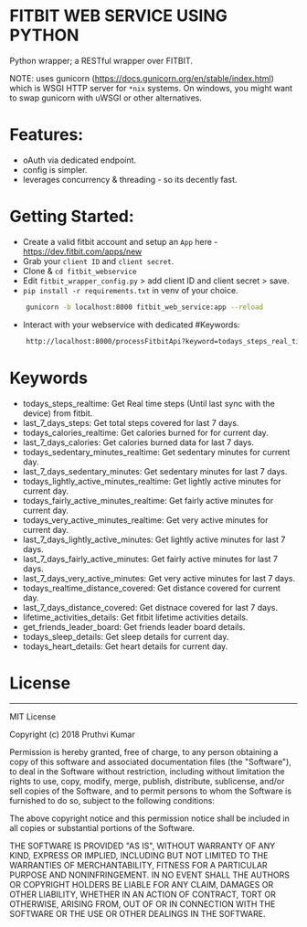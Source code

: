 # FITBIT WEB SERVICE USING PYTHON

Python wrapper; a RESTful wrapper over FITBIT.

NOTE: uses gunicorn (https://docs.gunicorn.org/en/stable/index.html) which is WSGI HTTP server for `*nix` systems. On windows, you might want to swap gunicorn with uWSGI or other alternatives.

# Features:
  - oAuth via dedicated endpoint.
  - config is simpler.
  - leverages concurrency & threading - so its decently fast.

# Getting Started:
- Create a valid fitbit account and setup an `App` here - https://dev.fitbit.com/apps/new
- Grab your `client ID` and `client secret`.
- Clone &  `cd fitbit_webservice`
- Edit `fitbit_wrapper_config.py` > add client ID and client secret > save.
- `pip install -r requirements.txt` in venv of your choice.
```sh
    gunicorn -b localhost:8000 fitbit_web_service:app --reload
```
- Interact with your webservice with dedicated #Keywords:
```sh
    http://localhost:8000/processFitbitApi?keyword=todays_steps_real_time
```

# Keywords
- todays_steps_realtime: Get Real time steps (Until last sync with the device) from fitbit.
- last_7_days_steps: Get total steps covered for last 7 days.
- todays_calories_realtime: Get calories burned for for current day.
- last_7_days_calories: Get calories burned data for last 7 days.
- todays_sedentary_minutes_realtime: Get sedentary minutes for current day.
- last_7_days_sedentary_minutes: Get sedentary minutes for last 7 days.
- todays_lightly_active_minutes_realtime: Get lightly active minutes for current day.
- todays_fairly_active_minutes_realtime: Get fairly active minutes for current day.
- todays_very_active_minutes_realtime: Get very active minutes for current day.
- last_7_days_lightly_active_minutes: Get lightly active minutes for last 7 days.
- last_7_days_fairly_active_minutes: Get fairly active minutes for last 7 days.
- last_7_days_very_active_minutes: Get very active minutes for last 7 days.
- todays_realtime_distance_covered: Get distance covered for current day.
- last_7_days_distance_covered: Get distnace covered for last 7 days.
- lifetime_activities_details: Get fitbit lifetime activities details. 
- get_friends_leader_board: Get friends leader board details. 
- todays_sleep_details: Get sleep details for current day.
- todays_heart_details: Get heart details for current day.

# License
----
MIT License

Copyright (c) 2018 Pruthvi Kumar

Permission is hereby granted, free of charge, to any person obtaining a copy of this software and associated documentation files (the "Software"), to deal in the Software without restriction, including without limitation the rights to use, copy, modify, merge, publish, distribute, sublicense, and/or sell copies of the Software, and to permit persons to whom the Software is furnished to do so, subject to the following conditions:

The above copyright notice and this permission notice shall be included in all copies or substantial portions of the Software.

THE SOFTWARE IS PROVIDED "AS IS", WITHOUT WARRANTY OF ANY KIND, EXPRESS OR IMPLIED, INCLUDING BUT NOT LIMITED TO THE WARRANTIES OF MERCHANTABILITY, FITNESS FOR A PARTICULAR PURPOSE AND NONINFRINGEMENT. IN NO EVENT SHALL THE AUTHORS OR COPYRIGHT HOLDERS BE LIABLE FOR ANY CLAIM, DAMAGES OR OTHER LIABILITY, WHETHER IN AN ACTION OF CONTRACT, TORT OR OTHERWISE, ARISING FROM, OUT OF OR IN CONNECTION WITH THE SOFTWARE OR THE USE OR OTHER DEALINGS IN THE SOFTWARE.
